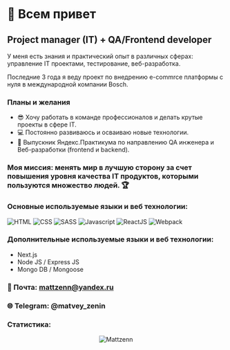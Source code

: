 # 👋 Всем привет
## Project manager (IT) + QA/Frontend developer

У меня есть знания и практический опыт в различных сферах: управление IT проектами, тестирование, веб-разработка.

Последние 3 года я веду проект по внедрению e-commrce платформы с нуля в международной компании Bosch.

### Планы и желания
+ 😎 Хочу работать в команде профессионалов и делать крутые проекты в сфере IT.
+ 💻 Постоянно развиваюсь и осваиваю новые технологии.
+ 📙 Выпускник Яндекс.Практикума по направлению QA инженера и Веб-разработки (frontend и backend).

### Моя миссия: менять мир в лучшую сторону за счет повышения уровня качества IT продуктов, которыми пользуются множество людей. 🏆

### Основные используемые языки и веб технологии: 
![HTML](https://img.shields.io/badge/-HTML-0d1117?style=for-the-badge&logo=html5)
![CSS](https://img.shields.io/badge/-CSS-0d1117?style=for-the-badge&logo=css3)
![SASS](https://img.shields.io/badge/-CSS-0d1117?style=for-the-badge&logo=sass)
![Javascript](https://img.shields.io/badge/-Javascript-0d1117?style=for-the-badge&logo=Javascript)
![ReactJS](https://img.shields.io/badge/-ReactJS-0d1117?style=for-the-badge&logo=React)
![Webpack](https://img.shields.io/badge/-Webpack-0d1117?style=for-the-badge&logo=Webpack)

### Дополнительные используемые языки и веб технологии:
+ Next.js
+ Node JS / Express JS
+ Mongo DB / Mongoose


### 📧 Почта: mattzenn@yandex.ru
### 🌐 Telegram: @matvey_zenin

### Статистика:

<p align="center">
  <img src="https://github-readme-stats.vercel.app/api/top-langs?username=Mattzenn&show_icons=true&locale=en&layout=compact&count_private=true&theme=gruvbox&hide=python&langs_count=8" alt="Mattzenn" />
</p>
